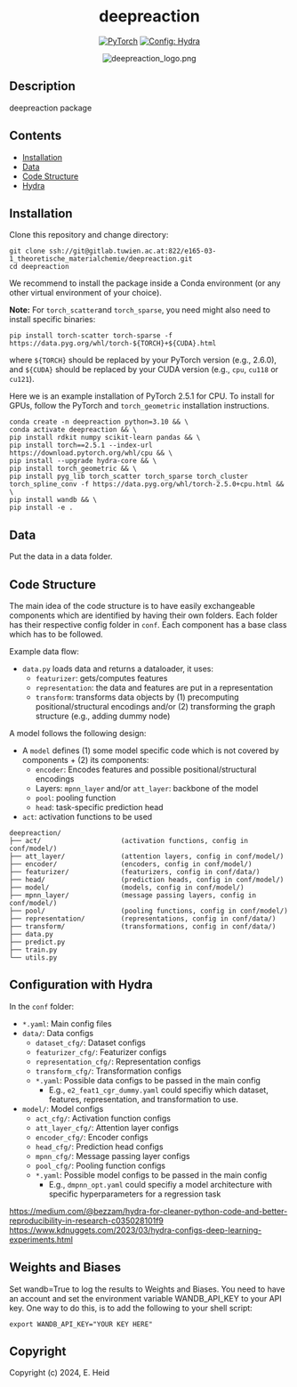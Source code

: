 <div align="center">

# deepreaction

<a href="https://pytorch.org/"><img alt="PyTorch" src="https://img.shields.io/badge/PyTorch-black?logo=PyTorch"></a>
<a href="https://hydra.cc/docs/intro/"><img alt="Config: Hydra" src="https://img.shields.io/badge/Config-Hydra-89b8cd"></a>


![deepreaction_logo.png](./images/deepreaction_logo.png)

</div>

## Description
deepreaction package


## Contents
- [Installation](#installation)
- [Data](#data)
- [Code Structure](#code-structure)
- [Hydra](#configuration-with-hydra)

## Installation

Clone this repository and change directory:
```
git clone ssh://git@gitlab.tuwien.ac.at:822/e165-03-1_theoretische_materialchemie/deepreaction.git
cd deepreaction
```
We recommend to install the package inside a Conda environment (or any other virtual environment of your choice).

**Note:** For `torch_scatter`and `torch_sparse`, you need might also need to install specific binaries: 
```
pip install torch-scatter torch-sparse -f https://data.pyg.org/whl/torch-${TORCH}+${CUDA}.html
```
where `${TORCH}` should be replaced by your PyTorch version (e.g., 2.6.0), and `${CUDA}` should be replaced by your CUDA version (e.g., `cpu`, `cu118` or `cu121`).

Here we is an example installation of PyTorch 2.5.1 for CPU. To install for GPUs, follow the PyTorch and `torch_geometric` installation instructions.

```
conda create -n deepreaction python=3.10 && \
conda activate deepreaction && \
pip install rdkit numpy scikit-learn pandas && \
pip install torch==2.5.1 --index-url https://download.pytorch.org/whl/cpu && \
pip install --upgrade hydra-core && \
pip install torch_geometric && \
pip install pyg_lib torch_scatter torch_sparse torch_cluster torch_spline_conv -f https://data.pyg.org/whl/torch-2.5.0+cpu.html && \
pip install wandb && \
pip install -e .
```

## Data
Put the data in a data folder.

## Code Structure
The main idea of the code structure is to have easily exchangeable components which are identified by having their own folders. Each folder has their respective config folder in `conf`. Each component has a base class which has to be followed.

Example data flow:
- `data.py` loads data and returns a dataloader, it uses:
    - `featurizer`: gets/computes features
    - `representation`: the data and features are put in a representation
    - `transform`: transforms data objects by (1) precomputing positional/structural encodings and/or (2) transforming the graph structure (e.g., adding dummy node)

A model follows the following design:
- A `model` defines (1) some model specific code which is not covered by components + (2) its components:
    - `encoder`: Encodes features and possible positional/structural encodings
    - Layers: `mpnn_layer` and/or `att_layer`: backbone of the model
    - `pool`: pooling function
    - `head`: task-specific prediction head
- `act`: activation functions to be used

```
deepreaction/
├── act/                    (activation functions, config in conf/model/)
├── att_layer/              (attention layers, config in conf/model/)
├── encoder/                (encoders, config in conf/model/)
├── featurizer/             (featurizers, config in conf/data/)
├── head/                   (prediction heads, config in conf/model/)
├── model/                  (models, config in conf/model/)
├── mpnn_layer/             (message passing layers, config in conf/model/)
├── pool/                   (pooling functions, config in conf/model/)
├── representation/         (representations, config in conf/data/)
├── transform/              (transformations, config in conf/data/)
├── data.py
├── predict.py
├── train.py
└── utils.py
```

## Configuration with Hydra
In the `conf` folder:
- `*.yaml`: Main config files
- `data/`: Data configs
    - `dataset_cfg/`: Dataset configs
    - `featurizer_cfg/`: Featurizer configs
    - `representation_cfg/`: Representation configs
    - `transform_cfg/`: Transformation configs
    - `*.yaml`: Possible data configs to be passed in the main config
        - E.g., `e2_feat1_cgr_dummy.yaml` could specifiy which dataset, features, representation, and transformation to use.
- `model/`: Model configs
    - `act_cfg/`: Activation function configs
    - `att_layer_cfg/`: Attention layer configs
    - `encoder_cfg/`: Encoder configs
    - `head_cfg/`: Prediction head configs
    - `mpnn_cfg/`: Message passing layer configs
    - `pool_cfg/`: Pooling function configs
    - `*.yaml`: Possible model configs to be passed in the main config
        - E.g., `dmpnn_opt.yaml` could specifiy a model architecture with specific hyperparameters for a regression task

https://medium.com/@bezzam/hydra-for-cleaner-python-code-and-better-reproducibility-in-research-c035028101f9 
https://www.kdnuggets.com/2023/03/hydra-configs-deep-learning-experiments.html


## Weights and Biases
Set wandb=True to log the results to Weights and Biases. You need to have an account and set the environment variable WANDB_API_KEY to your API key. One way to do this, is to add the following to your shell script:
```
export WANDB_API_KEY="YOUR KEY HERE"
```

## Copyright

Copyright (c) 2024, E. Heid
